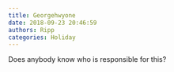 ```yaml
---
title: Georgehwyone
date: 2018-09-23 20:46:59
authors: Ripp
categories: Holiday
---
```


 Does anybody know who is responsible for this?